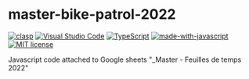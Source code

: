 # master-bike-patrol-2022

[![clasp](https://img.shields.io/badge/built%20with-clasp-4285f4.svg)](https://github.com/google/clasp)
[![Visual Studio Code](https://img.shields.io/badge/--007ACC?logo=visual%20studio%20code&logoColor=ffffff)](https://code.visualstudio.com/)
[![TypeScript](https://badgen.net/badge/icon/typescript?icon=typescript&label)](https://typescriptlang.org)
[![made-with-javascript](https://img.shields.io/badge/Made%20with-JavaScript-1f425f.svg)](https://www.javascript.com)
[![MIT license](https://img.shields.io/badge/License-MIT-blue.svg)](https://lbesson.mit-license.org/)

Javascript code attached to Google sheets "\_Master - Feuilles de temps 2022"
